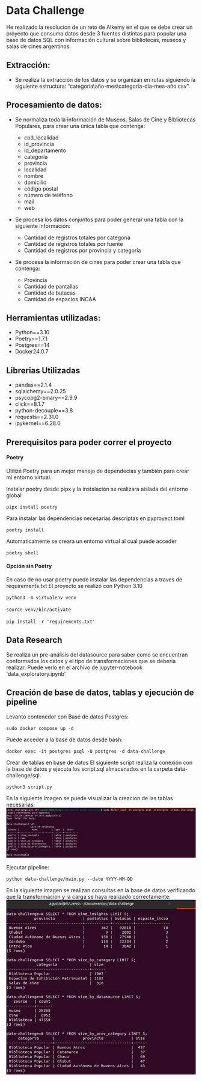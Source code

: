 # Data Challenge
He realizado la resolucion de un reto de Alkemy en el que se debe crear un proyecto que consuma datos desde
3 fuentes distintas para popular una base de datos SQL con información cultural
sobre bibliotecas, museos y salas de cines argentinos.

## Extracción:
- Se realiza la extracción de los datos y se organizan en rutas siguiendo la siguiente estructura: “categoría\año-mes\categoria-dia-mes-año.csv”.

## Procesamiento de datos:
- Se normaliza toda la información de Museos, Salas de Cine y Bibliotecas
Populares, para crear una única tabla que contenga:
    - cod_localidad
    - id_provincia
    - id_departamento
    - categoría
    - provincia
    - localidad
    - nombre
    - domicilio
    - código postal
    - número de teléfono
    - mail
    - web

- Se procesa los datos conjuntos para poder generar una tabla con la siguiente
información:
    - Cantidad de registros totales por categoría
    - Cantidad de registros totales por fuente
    - Cantidad de registros por provincia y categoría

- Se procesa la información de cines para poder crear una tabla que contenga:
    - Provincia
    - Cantidad de pantallas
    - Cantidad de butacas
    - Cantidad de espacios INCAA


## Herramientas utilizadas:
- Python==3.10
- Poetry==1.7.1
- Postgres==14
- Docker24.0.7

## Librerias Utilizadas
- pandas==2.1.4
- sqlalchemy==2.0.25
- psycopg2-binary==2.9.9
- click==8.1.7
- python-decouple==3.8
- requests==2.31.0
- ipykernel==6.28.0


## Prerequisitos para poder correr el proyecto
#### Poetry
Utilizé Poetry para un mejor manejo de dependecias y también para crear mi entorno virtual.

Instalar poetry desde pipx y la instalación se realizara aislada del entorno global
    
    pipx install poetry

Para instalar las dependencias necesarias descriptas en pyproyect.toml

    poetry install

Automaticamente se creara un entorno virtual al cual puede acceder

    poetry shell


#### Opción sin Poetry
En caso de no usar poetry puede instalar las dependencias a traves de requirements.txt
El proyecto se realizó con Python 3.10

    python3 -m virtualenv venv

    source venv/bin/activate

    pip install -r 'requirements.txt'


## Data Research
Se realiza un pre-análisis del datasource para saber como se encuentran conformados los datos y el tipo de transformaciones que se deberia realizar.
Puede verlo en el archivo de jupyter-notebook 'data_exploratory.ipynb'

## Creación de base de datos, tablas y ejecución de pipeline
Levanto contenedor con Base de datos Postgres:

    sudo docker compose up -d

Puede acceder a la base de datos desde bash:

    docker exec -it postgres psql -U postgres -d data-challenge

Crear de tablas en base de datos
El siguiente script realiza la conexión con la base de datos y ejecuta los script.sql almacenados en la carpeta data-challenge/sql.

    python3 script.py

En la siguiente imagen se puede visualizar la creacion de las tablas necesarias:
![Tablas_creadas](./images/tablas_creadas.png)

Ejecutar pipeline:

    python data-challenge/main.py --date YYYY-MM-DD

En la siguiente imagen se realizan consultas en la base de datos verificando que la transformacion y la carga se haya realizado correctamente:
![Verificacion](./images/verificacion.png)
